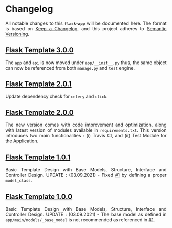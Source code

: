 # Changelog

<p align = "justify">All notable changes to this <code><b>flask-app</b></code> will be documented here. The format is based on <a href = "https://keepachangelog.com/en/1.0.0/">Keep a Changelog</a>, and this project adheres to <a href = "https://semver.org/spec/v2.0.0.html">Semantic Versioning</a>.</p>

## [Flask Template 3.0.0](https://github.com/ZenithClown/flask-docker-template/releases/tag/v3.0.0)
    
<p align = "justify">
    The <code>app</code> and <code>api</code> is now moved under <code>app/__init__.py</code> thus, the same object can now be referenced from both <code>manage.py</code> and <code>test</code> engine.
</p>

## [Flask Template 2.0.1](https://github.com/ZenithClown/flask-docker-template/releases/tag/v2.0.1)
    
<p align = "justify">
    Update dependency check for <code>celery</code> and <code>click</code>.
</p>
    
## [Flask Template 2.0.0](https://github.com/ZenithClown/flask-docker-template/releases/tag/v2.0.0)

<p align = "justify">
    The new version comes with code improvement and optimization, along with latest version of modules available in <code>requirements.txt</code>. This version introduces two main functionalities : (i) Travis CI, and (ii) Test Module for the Application.
</p>

## [Flask Template 1.0.1](https://github.com/ZenithClown/flask-docker-template/releases/tag/v1.0.1)

<p align = "justify">
    Basic Template Design with Base Models, Structure, Interface and Controller Design. UPDATE : (03.09.2021) - Fixed <a href = "https://github.com/ZenithClown/flask-docker-template/issues/1">#1</a> by defining a proper <code>model_class</code>.
</p>

## [Flask Template 1.0.0](https://github.com/ZenithClown/flask-docker-template/releases/tag/v1.0.0)

<p align = "justify">
    Basic Template Design with Base Models, Structure, Interface and Controller Design. UPDATE : (03.09.2021) - The base model as defined in <code>app/main/models/_base_model</code> is not recommended as referenced in <a href = "https://github.com/ZenithClown/flask-docker-template/issues/1">#1</a>.
</p>

